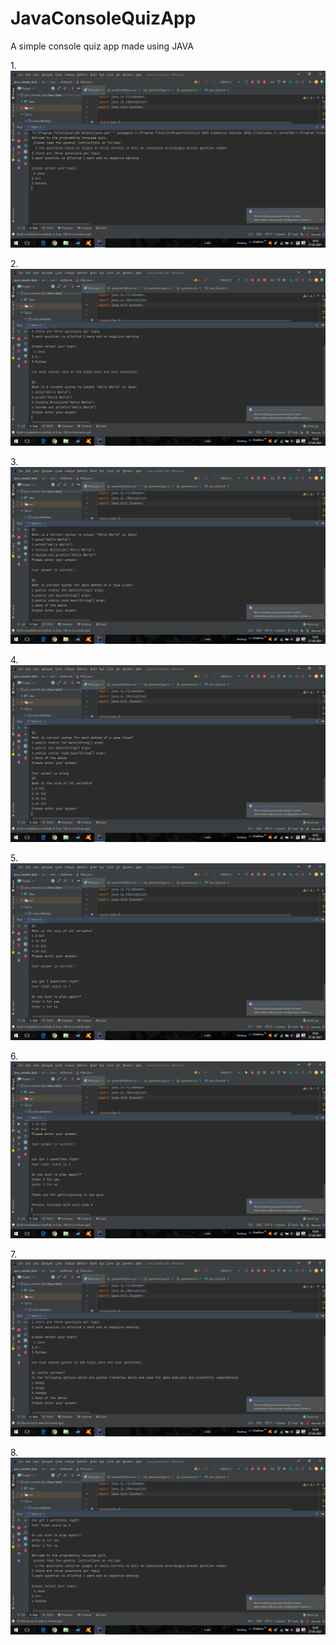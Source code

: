 # JavaConsoleQuizApp
A simple console quiz app made using JAVA

1.![](screenshots/Screenshot%20(19).png)

2.![](screenshots/Screenshot%20(20).png)

3.![](screenshots/Screenshot%20(21).png)

4.![](screenshots/Screenshot%20(22).png)

5.![](screenshots/Screenshot%20(23).png)

6.![](screenshots/Screenshot%20(24).png)

7.![](screenshots/Screenshot%20(25).png)

8.![](screenshots/Screenshot%20(26).png)
